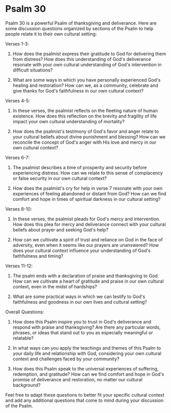 # Psalm 30

Psalm 30 is a powerful Psalm of thanksgiving and deliverance. Here are some discussion questions organized by sections of the Psalm to help people relate it to their own cultural setting:

Verses 1-3:

1. How does the psalmist express their gratitude to God for delivering them from distress? How does this understanding of God's deliverance resonate with your own cultural understanding of God's intervention in difficult situations?

2. What are some ways in which you have personally experienced God's healing and restoration? How can we, as a community, celebrate and give thanks for God's faithfulness in our own cultural context?

Verses 4-5:

1. In these verses, the psalmist reflects on the fleeting nature of human existence. How does this reflection on the brevity and fragility of life impact your own cultural understanding of mortality?

2. How does the psalmist's testimony of God's favor and anger relate to your cultural beliefs about divine punishment and blessing? How can we reconcile the concept of God's anger with His love and mercy in our own cultural context?

Verses 6-7:

1. The psalmist describes a time of prosperity and security before experiencing distress. How can we relate to this sense of complacency or false security in our own cultural context?

2. How does the psalmist's cry for help in verse 7 resonate with your own experiences of feeling abandoned or distant from God? How can we find comfort and hope in times of spiritual darkness in our cultural setting?

Verses 8-10:

1. In these verses, the psalmist pleads for God's mercy and intervention. How does this plea for mercy and deliverance connect with your cultural beliefs about prayer and seeking God's help?

2. How can we cultivate a spirit of trust and reliance on God in the face of adversity, even when it seems like our prayers are unanswered? How does your cultural context influence your understanding of God's faithfulness and timing?

Verses 11-12:

1. The psalm ends with a declaration of praise and thanksgiving to God. How can we cultivate a heart of gratitude and praise in our own cultural context, even in the midst of hardships?

2. What are some practical ways in which we can testify to God's faithfulness and goodness in our own lives and cultural setting?

Overall Questions:

1. How does this Psalm inspire you to trust in God's deliverance and respond with praise and thanksgiving? Are there any particular words, phrases, or ideas that stand out to you as especially meaningful or relatable?

2. In what ways can you apply the teachings and themes of this Psalm to your daily life and relationship with God, considering your own cultural context and challenges faced by your community?

3. How does this Psalm speak to the universal experiences of suffering, redemption, and gratitude? How can we find comfort and hope in God's promise of deliverance and restoration, no matter our cultural background?

Feel free to adapt these questions to better fit your specific cultural context and add any additional questions that come to mind during your discussion of the Psalm.